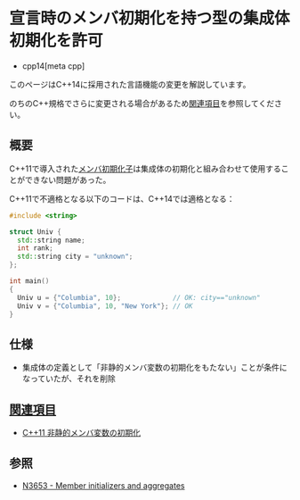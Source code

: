 # 宣言時のメンバ初期化を持つ型の集成体初期化を許可
* cpp14[meta cpp]

<!-- start lang caution -->

このページはC++14に採用された言語機能の変更を解説しています。

のちのC++規格でさらに変更される場合があるため[関連項目](#relative-page)を参照してください。

<!-- last lang caution -->

## 概要
C++11で導入された[メンバ初期化子](/lang/cpp11/non_static_data_member_initializers.md)は集成体の初期化と組み合わせて使用することができない問題があった。

C++11で不適格となる以下のコードは、C++14では適格となる：

```cpp
#include <string>

struct Univ {
  std::string name;
  int rank;
  std::string city = "unknown";
};

int main()
{
  Univ u = {"Columbia", 10};             // OK: city=="unknown"
  Univ v = {"Columbia", 10, "New York"}; // OK
}
```


## 仕様
- 集成体の定義として「非静的メンバ変数の初期化をもたない」ことが条件になっていたが、それを削除


## <a id="relative-page" href="#relative-page">関連項目</a>
- [C++11 非静的メンバ変数の初期化](/lang/cpp11/non_static_data_member_initializers.md)

## 参照
- [N3653 - Member initializers and aggregates](http://www.open-std.org/jtc1/sc22/wg21/docs/papers/2013/n3653.html)